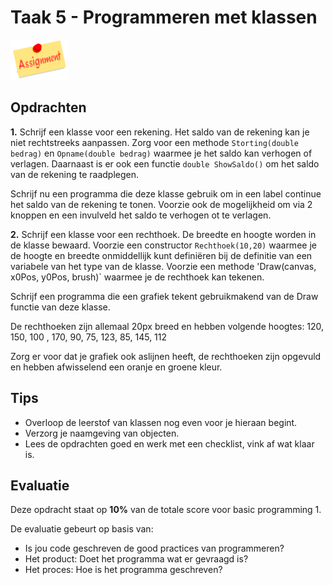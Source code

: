 # Taak 5 - Programmeren met klassen

![download](./images/assignment.png)

## Opdrachten

**1.** Schrijf een klasse voor een rekening. Het saldo van de rekening kan je niet rechtstreeks aanpassen. Zorg voor een methode `Storting(double bedrag)` en `Opname(double bedrag)` waarmee je het saldo kan verhogen of verlagen. Daarnaast is er ook een functie `double ShowSaldo()` om het saldo van de rekening te raadplegen.

Schrijf nu een programma die deze klasse gebruik om in een label continue het saldo van de rekening te tonen. Voorzie ook de mogelijkheid om via 2 knoppen en een invulveld het saldo te verhogen ot te verlagen.

**2.** Schrijf een klasse voor een rechthoek. De breedte en hoogte worden in de klasse bewaard. Voorzie een constructor `Rechthoek(10,20)` waarmee je de hoogte en breedte onmiddellijk kunt definiëren bij de definitie van een variabele van het type van de klasse. Voorzie een methode 'Draw(canvas, x0Pos, y0Pos, brush)` waarmee je de rechthoek kan tekenen.

Schrijf een programma die een grafiek tekent gebruikmakend van de Draw functie van deze klasse.

De rechthoeken zijn allemaal 20px breed en hebben volgende hoogtes: 120, 150, 100 , 170, 90, 75, 123, 85, 145, 112

Zorg er voor dat je grafiek ook aslijnen heeft, de rechthoeken zijn opgevuld en hebben afwisselend een oranje en groene kleur.

## Tips

* Overloop de leerstof van klassen nog even voor je hieraan begint.
* Verzorg je naamgeving van objecten.
* Lees de opdrachten goed en werk met een checklist, vink af wat klaar is.

## Evaluatie

Deze opdracht staat op **10%** van de totale score voor basic programming 1.

De evaluatie gebeurt op basis van:
* Is jou code geschreven de good practices van programmeren?
* Het product: Doet het programma wat er gevraagd is?
* Het proces: Hoe is het programma geschreven?
